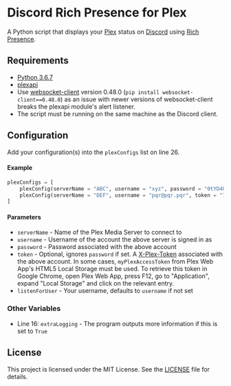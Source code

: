 # Discord Rich Presence for Plex

A Python script that displays your [Plex](https://www.plex.tv) status on [Discord](https://discordapp.com) using [Rich Presence](https://discordapp.com/developers/docs/rich-presence/how-to).

## Requirements

* [Python 3.6.7](https://www.python.org/downloads/release/python-367/)
* [plexapi](https://github.com/pkkid/python-plexapi)
* Use [websocket-client](https://github.com/websocket-client/websocket-client) version 0.48.0 (`pip install websocket-client==0.48.0`) as an issue with newer versions of websocket-client breaks the plexapi module's alert listener.
* The script must be running on the same machine as the Discord client.

## Configuration

Add your configuration(s) into the `plexConfigs` list on line 26.

#### Example

```python
plexConfigs = [
	plexConfig(serverName = "ABC", username = "xyz", password = "0tYD4UIC4Tb8X0nt"),
	plexConfig(serverName = "DEF", username = "pqr@pqr.pqr", token = "70iU3GZrI54S76Tn", listenForUser = "xyz")
]
```

#### Parameters

* `serverName` - Name of the Plex Media Server to connect to
* `username` - Username of the account the above server is signed in as
* `password` - Password associated with the above account
* `token` - Optional, ignores `password` if set. A [X-Plex-Token](https://support.plex.tv/articles/204059436-finding-an-authentication-token-x-plex-token) associated with the above account. In some cases, `myPlexAccessToken` from Plex Web App's HTML5 Local Storage must be used. To retrieve this token in Google Chrome, open Plex Web App, press F12, go to "Application", expand "Local Storage" and click on the relevant entry.
* `listenForUser` - Your username, defaults to `username` if not set

### Other Variables

* Line 16: `extraLogging` - The program outputs more information if this is set to `True`

## License

This project is licensed under the MIT License. See the [LICENSE](https://github.com/phin05/discord-rich-presence-plex/blob/master/LICENSE) file for details.
